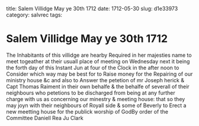 title: Salem Villidge May ye 30th 1712
date: 1712-05-30
slug: d1e33973
category: salvrec
tags: 


<div markdown class="doc" id="d1e33973">


# Salem Villidge May ye 30th 1712 

The Inhabitants of this villidge are hearby Required in her majesties name to meet togeather at their usuall place of meeting on Wednesday next it being the forth day of this Instant Jun at four of the Clock in the after noon to Consider which way may be best for to Raise money for the Repairing of our ministry house &c and also to Answer the petetion of mr Joseph herick & Capt Thomas Raiment in their own behalfe & the behalfe of severall of their neighbours who petetions to be discharged from being at any further charge with us as concerning our minestry & meeting house: that so they may joyn with their neighbours of Royall side & some of Beverly to Erect a new meetting house for the publick worship of GodBy order of the Committee Daniell Rea Ju Clark
</div>